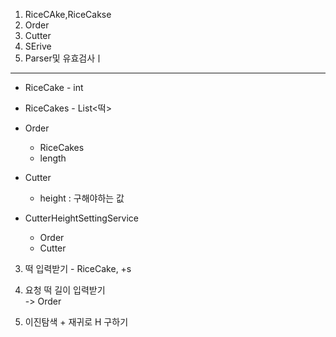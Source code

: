 1. RiceCAke,RiceCakse 
2. Order
3. Cutter
4. SErive
5. Parser및 유효검사ㅣ


---
- RiceCake - int
- RiceCakes - List<떡>

- Order
  - RiceCakes
  - length

- Cutter
  - height : 구해야하는 값


- CutterHeightSettingService
  - Order
  - Cutter



3. 떡 입력받기 - RiceCake, +s
2. 요청 떡 길이 입력받기   
-> Order

3. 이진탐색 + 재귀로 H 구하기
